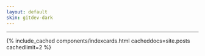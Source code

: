 ```yaml
---
layout: default
skin: gitdev-dark
---
```

---

{% include_cached components/indexcards.html cacheddocs=site.posts  cachedlimit=2 %}
